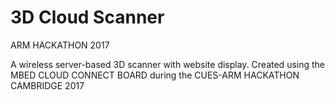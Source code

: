 # 3D Cloud Scanner
ARM HACKATHON 2017

A wireless server-based 3D scanner with website display.
Created using the MBED CLOUD CONNECT BOARD during the CUES-ARM HACKATHON CAMBRIDGE 2017
